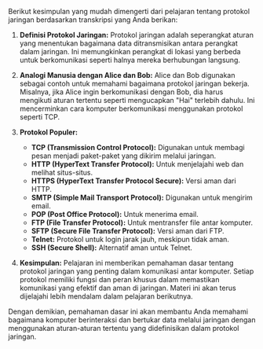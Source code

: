 Berikut kesimpulan yang mudah dimengerti dari pelajaran tentang protokol jaringan berdasarkan transkripsi yang Anda berikan:

1. **Definisi Protokol Jaringan:**
   Protokol jaringan adalah seperangkat aturan yang menentukan bagaimana data ditransmisikan antara perangkat dalam jaringan. Ini memungkinkan perangkat di lokasi yang berbeda untuk berkomunikasi seperti halnya mereka berhubungan langsung.

2. **Analogi Manusia dengan Alice dan Bob:**
   Alice dan Bob digunakan sebagai contoh untuk memahami bagaimana protokol jaringan bekerja. Misalnya, jika Alice ingin berkomunikasi dengan Bob, dia harus mengikuti aturan tertentu seperti mengucapkan "Hai" terlebih dahulu. Ini mencerminkan cara komputer berkomunikasi menggunakan protokol seperti TCP.

3. **Protokol Populer:**
   - **TCP (Transmission Control Protocol):** Digunakan untuk membagi pesan menjadi paket-paket yang dikirim melalui jaringan.
   - **HTTP (HyperText Transfer Protocol):** Untuk menjelajahi web dan melihat situs-situs.
   - **HTTPS (HyperText Transfer Protocol Secure):** Versi aman dari HTTP.
   - **SMTP (Simple Mail Transport Protocol):** Digunakan untuk mengirim email.
   - **POP (Post Office Protocol):** Untuk menerima email.
   - **FTP (File Transfer Protocol):** Untuk mentransfer file antar komputer.
   - **SFTP (Secure File Transfer Protocol):** Versi aman dari FTP.
   - **Telnet:** Protokol untuk login jarak jauh, meskipun tidak aman.
   - **SSH (Secure Shell):** Alternatif aman untuk Telnet.

4. **Kesimpulan:**
   Pelajaran ini memberikan pemahaman dasar tentang protokol jaringan yang penting dalam komunikasi antar komputer. Setiap protokol memiliki fungsi dan peran khusus dalam memastikan komunikasi yang efektif dan aman di jaringan. Materi ini akan terus dijelajahi lebih mendalam dalam pelajaran berikutnya.

Dengan demikian, pemahaman dasar ini akan membantu Anda memahami bagaimana komputer berinteraksi dan bertukar data melalui jaringan dengan menggunakan aturan-aturan tertentu yang didefinisikan dalam protokol jaringan.